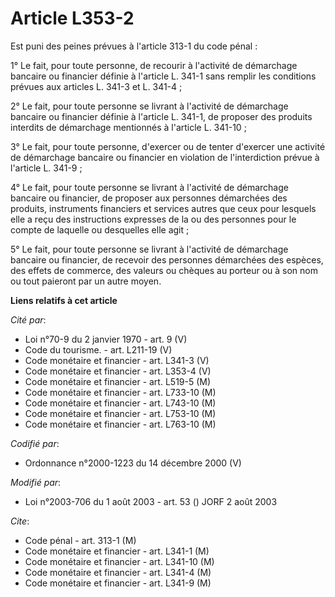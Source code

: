 # Article L353-2

Est puni des peines prévues à l'article 313-1 du code pénal :

1° Le fait, pour toute personne, de recourir à l'activité de démarchage bancaire ou financier définie à l'article L. 341-1
sans remplir les conditions prévues aux articles L. 341-3 et L. 341-4 ;

2° Le fait, pour toute personne se livrant à l'activité de démarchage bancaire ou financier définie à l'article L. 341-1, de
proposer des produits interdits de démarchage mentionnés à l'article L. 341-10 ;

3° Le fait, pour toute personne, d'exercer ou de tenter d'exercer une activité de démarchage bancaire ou financier en
violation de l'interdiction prévue à l'article L. 341-9 ;

4° Le fait, pour toute personne se livrant à l'activité de démarchage bancaire ou financier, de proposer aux personnes
démarchées des produits, instruments financiers et services autres que ceux pour lesquels elle a reçu des instructions
expresses de la ou des personnes pour le compte de laquelle ou desquelles elle agit ;

5° Le fait, pour toute personne se livrant à l'activité de démarchage bancaire ou financier, de recevoir des personnes
démarchées des espèces, des effets de commerce, des valeurs ou chèques au porteur ou à son nom ou tout paieront par un autre
moyen.

**Liens relatifs à cet article**

_Cité par_:

  - Loi n°70-9 du 2 janvier 1970 - art. 9 (V)
  - Code du tourisme. - art. L211-19 (V)
  - Code monétaire et financier - art. L341-3 (V)
  - Code monétaire et financier - art. L353-4 (V)
  - Code monétaire et financier - art. L519-5 (M)
  - Code monétaire et financier - art. L733-10 (M)
  - Code monétaire et financier - art. L743-10 (M)
  - Code monétaire et financier - art. L753-10 (M)
  - Code monétaire et financier - art. L763-10 (M)

_Codifié par_:

  - Ordonnance n°2000-1223 du 14 décembre 2000 (V)

_Modifié par_:

  - Loi n°2003-706 du 1 août 2003 - art. 53 () JORF 2 août 2003

_Cite_:

  - Code pénal - art. 313-1 (M)
  - Code monétaire et financier - art. L341-1 (M)
  - Code monétaire et financier - art. L341-10 (M)
  - Code monétaire et financier - art. L341-4 (M)
  - Code monétaire et financier - art. L341-9 (M)

